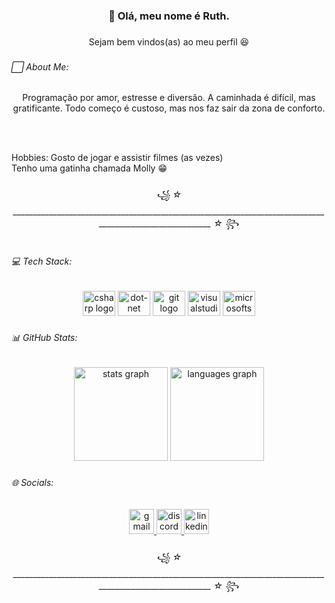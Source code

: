 <h3 align="center">👋 Olá, meu nome é Ruth.</h3>

###

<p align="center">Sejam bem vindos(as) ao meu perfil 😆</p>

###

<h6 align="left">⬜ About Me:</h6>

###

<p align="center">Programação por amor, estresse e diversão. A caminhada é difícil, mas gratificante. Todo começo é custoso, mas nos faz sair da zona de conforto.</p><br>
  <br>
<p align="left"<strong>Hobbies:</strong> Gosto de jogar e assistir filmes (as vezes)<br>Tenho uma gatinha chamada Molly 😁</p>

###

<h6 align="center">꧁ ☆ __________________________________________________________________________________________________________ ☆ ꧂</h6>

###

<h6 align="left">💻 Tech Stack:</h6>

###

<div align="center">
  <img src="https://cdn.jsdelivr.net/gh/devicons/devicon/icons/csharp/csharp-original.svg" height="40" width="52" alt="csharp logo"  />
  <img src="https://cdn.jsdelivr.net/gh/devicons/devicon/icons/dot-net/dot-net-original.svg" height="40" width="52" alt="dot-net logo"  />
  <img src="https://cdn.jsdelivr.net/gh/devicons/devicon/icons/git/git-original.svg" height="40" width="52" alt="git logo"  />
  <img src="https://cdn.jsdelivr.net/gh/devicons/devicon/icons/visualstudio/visualstudio-plain.svg" height="40" width="52" alt="visualstudio logo"  />
  <img src="https://cdn.jsdelivr.net/gh/devicons/devicon/icons/microsoftsqlserver/microsoftsqlserver-plain.svg" height="40" width="52" alt="microsoftsqlserver logo"  />
</div>

###

<h6 align="left">📊 GitHub Stats:</h6>

###

<div align="center">
  <img src="https://github-readme-stats.vercel.app/api?hide_title=false&hide_rank=false&show_icons=true&include_all_commits=true&count_private=true&disable_animations=false&theme=panda&locale=pt-br&hide_border=false&username=SrtaKennedy" height="150" alt="stats graph"  />
  <img src="https://github-readme-stats.vercel.app/api/top-langs?locale=pt-br&hide_title=false&layout=compact&card_width=320&langs_count=5&theme=panda&hide_border=false&username=SrtaKennedy" height="150" alt="languages graph"  />
</div>

###

<h6 align="left">🌐 Socials:</h6>

###

<div align="center">
  <a href="https://mail.google.com/mail/u/2/#inbox" target="_blank">
    <img src="https://img.shields.io/static/v1?message=Gmail&logo=gmail&label=&color=f26a92&logoColor=black&labelColor=6af2ca&style=for-the-badge" height="40" alt="gmail logo"  />
  </a>
  <a href="https://discord.com/channels/@🍓 Srta. Kennedy Flowers 🦊" target="_blank">
    <img src="https://img.shields.io/static/v1?message=Discord&logo=discord&label=&color=f26a92&logoColor=black&labelColor=6af2ca&style=for-the-badge" height="40" alt="discord logo"  />
  </a>
  <a href="https://www.linkedin.com/in/ruth-ellen-9b0572221/" target="_blank">
    <img src="https://img.shields.io/static/v1?message=LinkedIn&logo=linkedin&label=&color=f26a92&logoColor=black&labelColor=6af2ca&style=for-the-badge" height="40" alt="linkedin logo"  />
  </a>
</div>

###

<h6 align="center">꧁ ☆ __________________________________________________________________________________________________________ ☆ ꧂</h6>

###
